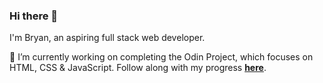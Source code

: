### Hi there 👋

I'm Bryan, an aspiring full stack web developer.

🔭 I’m currently working on completing the Odin Project, which focuses on HTML, CSS & JavaScript. Follow along with my progress [**here**](https://github.com/bmilcs/op).

<!--
**bmilcs/bmilcs** is a ✨ _special_ ✨ repository because its `README.md` (this file) appears on your GitHub profile.

Here are some ideas to get you started:

- 👯 I’m looking to collaborate on ...
- 🤔 I’m looking for help with ...
- 💬 Ask me about ...
- 📫 How to reach me: ...
- 😄 Pronouns: ...
- ⚡ Fun fact: ...
-->
